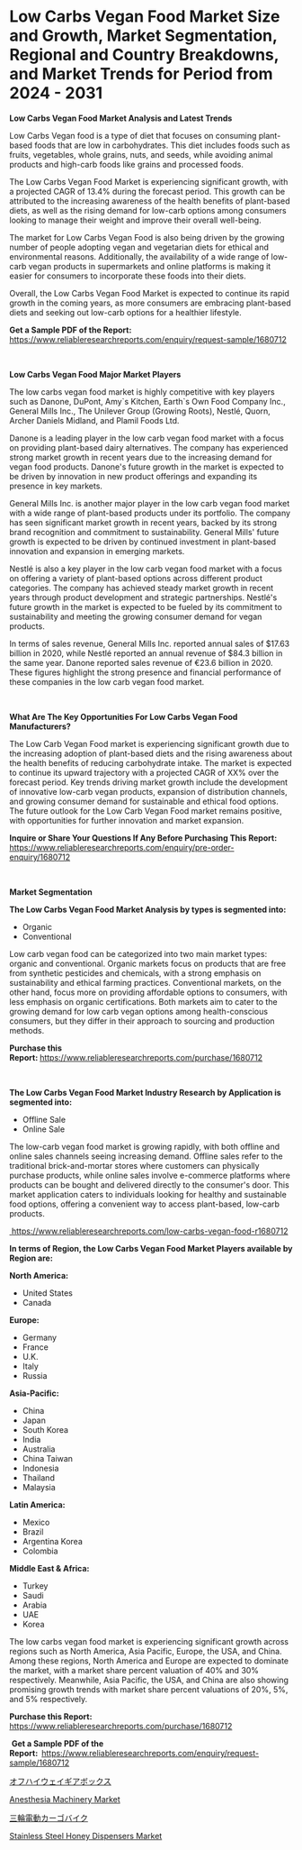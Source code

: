 <p><h1>Low Carbs Vegan Food Market Size and Growth, Market Segmentation, Regional and Country Breakdowns, and Market Trends for Period from 2024 -  2031</h1></p><p><strong>Low Carbs Vegan Food Market Analysis and Latest Trends</strong></p>
<p><p>Low Carbs Vegan food is a type of diet that focuses on consuming plant-based foods that are low in carbohydrates. This diet includes foods such as fruits, vegetables, whole grains, nuts, and seeds, while avoiding animal products and high-carb foods like grains and processed foods.</p><p>The Low Carbs Vegan Food Market is experiencing significant growth, with a projected CAGR of 13.4% during the forecast period. This growth can be attributed to the increasing awareness of the health benefits of plant-based diets, as well as the rising demand for low-carb options among consumers looking to manage their weight and improve their overall well-being.</p><p>The market for Low Carbs Vegan Food is also being driven by the growing number of people adopting vegan and vegetarian diets for ethical and environmental reasons. Additionally, the availability of a wide range of low-carb vegan products in supermarkets and online platforms is making it easier for consumers to incorporate these foods into their diets.</p><p>Overall, the Low Carbs Vegan Food Market is expected to continue its rapid growth in the coming years, as more consumers are embracing plant-based diets and seeking out low-carb options for a healthier lifestyle.</p></p>
<p><strong>Get a Sample PDF of the Report:&nbsp;</strong> <a href="https://www.reliableresearchreports.com/enquiry/request-sample/1680712">https://www.reliableresearchreports.com/enquiry/request-sample/1680712</a></p>
<p>&nbsp;</p>
<p><strong>Low Carbs Vegan Food Major Market Players</strong></p>
<p><p>The low carbs vegan food market is highly competitive with key players such as Danone, DuPont, Amy`s Kitchen, Earth`s Own Food Company Inc., General Mills Inc., The Unilever Group (Growing Roots), Nestlé, Quorn, Archer Daniels Midland, and Plamil Foods Ltd.</p><p>Danone is a leading player in the low carb vegan food market with a focus on providing plant-based dairy alternatives. The company has experienced strong market growth in recent years due to the increasing demand for vegan food products. Danone's future growth in the market is expected to be driven by innovation in new product offerings and expanding its presence in key markets.</p><p>General Mills Inc. is another major player in the low carb vegan food market with a wide range of plant-based products under its portfolio. The company has seen significant market growth in recent years, backed by its strong brand recognition and commitment to sustainability. General Mills' future growth is expected to be driven by continued investment in plant-based innovation and expansion in emerging markets.</p><p>Nestlé is also a key player in the low carb vegan food market with a focus on offering a variety of plant-based options across different product categories. The company has achieved steady market growth in recent years through product development and strategic partnerships. Nestlé's future growth in the market is expected to be fueled by its commitment to sustainability and meeting the growing consumer demand for vegan products.</p><p>In terms of sales revenue, General Mills Inc. reported annual sales of $17.63 billion in 2020, while Nestlé reported an annual revenue of $84.3 billion in the same year. Danone reported sales revenue of €23.6 billion in 2020. These figures highlight the strong presence and financial performance of these companies in the low carb vegan food market.</p></p>
<p>&nbsp;</p>
<p><strong>What Are The Key Opportunities For Low Carbs Vegan Food Manufacturers?</strong></p>
<p><p>The Low Carb Vegan Food market is experiencing significant growth due to the increasing adoption of plant-based diets and the rising awareness about the health benefits of reducing carbohydrate intake. The market is expected to continue its upward trajectory with a projected CAGR of XX% over the forecast period. Key trends driving market growth include the development of innovative low-carb vegan products, expansion of distribution channels, and growing consumer demand for sustainable and ethical food options. The future outlook for the Low Carb Vegan Food market remains positive, with opportunities for further innovation and market expansion.</p></p>
<p><strong>Inquire or Share Your Questions If Any Before Purchasing This Report:</strong> <a href="https://www.reliableresearchreports.com/enquiry/pre-order-enquiry/1680712">https://www.reliableresearchreports.com/enquiry/pre-order-enquiry/1680712</a></p>
<p>&nbsp;</p>
<p><strong>Market Segmentation</strong></p>
<p><strong>The Low Carbs Vegan Food Market Analysis by types is segmented into:</strong></p>
<p><ul><li>Organic</li><li>Conventional</li></ul></p>
<p><p>Low carb vegan food can be categorized into two main market types: organic and conventional. Organic markets focus on products that are free from synthetic pesticides and chemicals, with a strong emphasis on sustainability and ethical farming practices. Conventional markets, on the other hand, focus more on providing affordable options to consumers, with less emphasis on organic certifications. Both markets aim to cater to the growing demand for low carb vegan options among health-conscious consumers, but they differ in their approach to sourcing and production methods.</p></p>
<p><strong>Purchase this Report:&nbsp;</strong><a href="https://www.reliableresearchreports.com/purchase/1680712">https://www.reliableresearchreports.com/purchase/1680712</a></p>
<p>&nbsp;</p>
<p><strong>The Low Carbs Vegan Food Market Industry Research by Application is segmented into:</strong></p>
<p><ul><li>Offline Sale</li><li>Online Sale</li></ul></p>
<p><p>The low-carb vegan food market is growing rapidly, with both offline and online sales channels seeing increasing demand. Offline sales refer to the traditional brick-and-mortar stores where customers can physically purchase products, while online sales involve e-commerce platforms where products can be bought and delivered directly to the consumer's door. This market application caters to individuals looking for healthy and sustainable food options, offering a convenient way to access plant-based, low-carb products.</p></p>
<p><a href="https://www.reliableresearchreports.com/low-carbs-vegan-food-r1680712">&nbsp;https://www.reliableresearchreports.com/low-carbs-vegan-food-r1680712</a></p>
<p><strong>In terms of Region, the Low Carbs Vegan Food Market Players available by Region are:</strong></p>
<p>
    <p> <strong> North America: </strong>
        <ul>
            <li>United States</li>
            <li>Canada</li>
        </ul>
        </p> 
    <p> <strong> Europe: </strong>
        <ul>
            <li>Germany</li>
            <li>France</li>
            <li>U.K.</li>
            <li>Italy</li>
            <li>Russia</li>
        </ul>
        </p> 
    <p> <strong> Asia-Pacific: </strong>
        <ul>
            <li>China</li>
            <li>Japan</li>
            <li>South Korea</li>
            <li>India</li>
            <li>Australia</li>
            <li>China Taiwan</li>
            <li>Indonesia</li>
            <li>Thailand</li>
            <li>Malaysia</li>
        </ul>
        </p> 
    <p> <strong> Latin America: </strong>
        <ul>
            <li>Mexico</li>
            <li>Brazil</li>
            <li>Argentina Korea</li>
            <li>Colombia</li>
        </ul>
        </p> 
    <p> <strong> Middle East & Africa: </strong>
        <ul>
            <li>Turkey</li>
            <li>Saudi</li>
            <li>Arabia</li>
            <li>UAE</li>
            <li>Korea</li>
        </ul>
    </p>
    </p>
<p><p>The low carbs vegan food market is experiencing significant growth across regions such as North America, Asia Pacific, Europe, the USA, and China. Among these regions, North America and Europe are expected to dominate the market, with a market share percent valuation of 40% and 30% respectively. Meanwhile, Asia Pacific, the USA, and China are also showing promising growth trends with market share percent valuations of 20%, 5%, and 5% respectively.</p></p>
<p><strong>Purchase this Report: </strong><a href="https://www.reliableresearchreports.com/purchase/1680712">https://www.reliableresearchreports.com/purchase/1680712</a></p>
<p>&nbsp;<strong>Get a Sample PDF of the Report:&nbsp;&nbsp;</strong><a href="https://www.reliableresearchreports.com/enquiry/request-sample/1680712">https://www.reliableresearchreports.com/enquiry/request-sample/1680712</a></p>
<p><strong></strong></p>
<p><p><a href="https://github.com/KaliMetz2023/Market-Research-Report-List-1/blob/main/3124731100658.md">オフハイウェイギアボックス</a></p><p><a href="https://github.com/nathandecarvalho/Market-Research-Report-List-3/blob/main/anesthesia-machinery-market.md">Anesthesia Machinery Market</a></p><p><a href="https://github.com/JoanaNitzsche/Market-Research-Report-List-1/blob/main/3957096100657.md">三輪電動カーゴバイク</a></p><p><a href="https://github.com/kosella/Market-Research-Report-List-3/blob/main/stainless-steel-honey-dispensers-market.md">Stainless Steel Honey Dispensers Market</a></p></p>